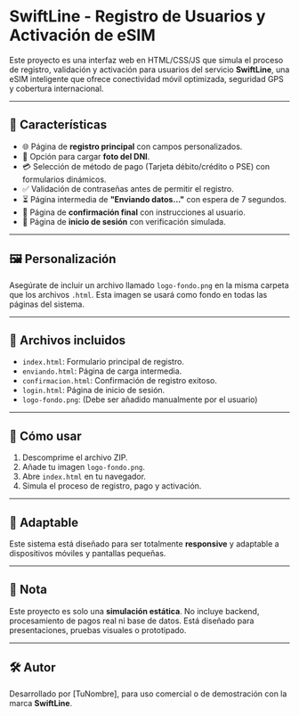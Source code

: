 
# SwiftLine - Registro de Usuarios y Activación de eSIM

Este proyecto es una interfaz web en HTML/CSS/JS que simula el proceso de registro, validación y activación para usuarios del servicio **SwiftLine**, una eSIM inteligente que ofrece conectividad móvil optimizada, seguridad GPS y cobertura internacional.

---

## 🧩 Características

- 🌐 Página de **registro principal** con campos personalizados.
- 📸 Opción para cargar **foto del DNI**.
- 💳 Selección de método de pago (Tarjeta débito/crédito o PSE) con formularios dinámicos.
- ✅ Validación de contraseñas antes de permitir el registro.
- ⏳ Página intermedia de **"Enviando datos..."** con espera de 7 segundos.
- 📩 Página de **confirmación final** con instrucciones al usuario.
- 🔐 Página de **inicio de sesión** con verificación simulada.

---

## 🖼️ Personalización

Asegúrate de incluir un archivo llamado `logo-fondo.png` en la misma carpeta que los archivos `.html`. Esta imagen se usará como fondo en todas las páginas del sistema.

---

## 📁 Archivos incluidos

- `index.html`: Formulario principal de registro.
- `enviando.html`: Página de carga intermedia.
- `confirmacion.html`: Confirmación de registro exitoso.
- `login.html`: Página de inicio de sesión.
- `logo-fondo.png`: (Debe ser añadido manualmente por el usuario)

---

## 🚀 Cómo usar

1. Descomprime el archivo ZIP.
2. Añade tu imagen `logo-fondo.png`.
3. Abre `index.html` en tu navegador.
4. Simula el proceso de registro, pago y activación.

---

## 📲 Adaptable

Este sistema está diseñado para ser totalmente **responsive** y adaptable a dispositivos móviles y pantallas pequeñas.

---

## 📌 Nota

Este proyecto es solo una **simulación estática**. No incluye backend, procesamiento de pagos real ni base de datos. Está diseñado para presentaciones, pruebas visuales o prototipado.

---

## 🛠️ Autor

Desarrollado por [TuNombre], para uso comercial o de demostración con la marca **SwiftLine**.
